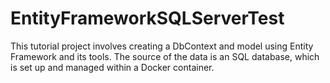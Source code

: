 # EntityFrameworkSQLServerTest

This tutorial project involves creating a DbContext and model using Entity Framework and its tools. The source of the data is an SQL database, which is set up and managed within a Docker container.
